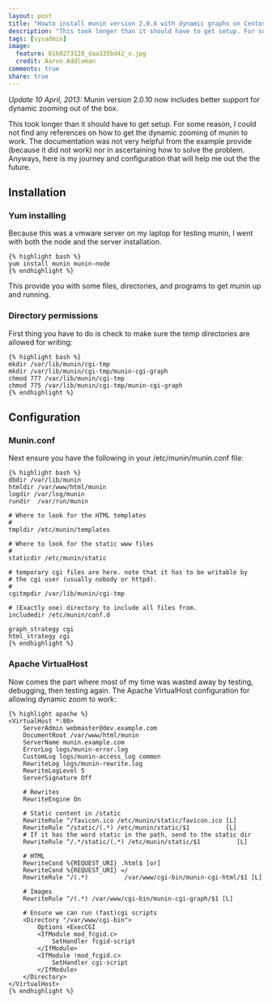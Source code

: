 ```yaml
---
layout: post
title: "Howto install munin version 2.0.8 with dynamic graphs on Centos 6"
description: "This took longer than it should have to get setup. For some reason, I could not find any references on how to get the dynamic zooming of munin to work. The documentation was not very helpful from the example provide (because it did not work) nor in ascertaining how to solve the problem. Anyways, here is my journey and configuration that will help me out the the future."
tags: [sysadmin]
image:
  feature: 8160273128_daa335bd42_o.jpg
  credit: Aaron Addleman
comments: true
share: true
---
```


*Update 10 April, 2013:* Munin version 2.0.10 now includes better support for dynamic zooming out of the box.

This took longer than it should have to get setup. For some reason, I could not find any references on how to get the dynamic zooming of munin to work. The documentation was not very helpful from the example provide (because it did not work) nor in ascertaining how to solve the problem. Anyways, here is my journey and configuration that will help me out the the future.

## Installation

### Yum installing

Because this was a vmware server on my laptop for testing munin, I went with both the node and the server installation.

    {% highlight bash %}
    yum install munin munin-node
    {% endhighlight %}

This provide you with some files, directories, and programs to get munin up and running. 

### Directory permissions

First thing you have to do is check to make sure the temp directories are allowed for writing:

    {% highlight bash %}
    mkdir /var/lib/munin/cgi-tmp
    mkdir /var/lib/munin/cgi-tmp/munin-cgi-graph
    chmod 777 /var/lib/munin/cgi-tmp
    chmod 775 /var/lib/munin/cgi-tmp/munin-cgi-graph
    {% endhighlight %}

## Configuration

### Munin.conf

Next ensure you have the following in your /etc/munin/munin.conf file:

    {% highlight bash %}
    dbdir /var/lib/munin
    htmldir /var/www/html/munin
    logdir /var/log/munin
    rundir  /var/run/munin

    # Where to look for the HTML templates
    #
    tmpldir /etc/munin/templates

    # Where to look for the static www files
    #
    staticdir /etc/munin/static

    # temporary cgi files are here. note that it has to be writable by 
    # the cgi user (usually nobody or httpd).
    #
    cgitmpdir /var/lib/munin/cgi-tmp

    # (Exactly one) directory to include all files from.
    includedir /etc/munin/conf.d

    graph_strategy cgi
    html_strategy cgi
    {% endhighlight %}

### Apache VirtualHost

Now comes the part where most of my time was wasted away by testing, debugging, then testing again. The Apache VirtualHost configuration for allowing dynamic zoom to work:

    {% highlight apache %}
    <VirtualHost *:80>
        ServerAdmin webmaster@dev.example.com
        DocumentRoot /var/www/html/munin
        ServerName munin.example.com
        ErrorLog logs/munin-error.log
        CustomLog logs/munin-access_log common
        RewriteLog logs/munin-rewrite.log
        RewriteLogLevel 5
        ServerSignature Off

        # Rewrites
        RewriteEngine On

        # Static content in /static
        RewriteRule ^/favicon.ico /etc/munin/static/favicon.ico [L]
        RewriteRule ^/static/(.*) /etc/munin/static/$1          [L]
        # If it has the word static in the path, send to the static dir
        RewriteRule ^/.*/static/(.*) /etc/munin/static/$1          [L]

        # HTML
        RewriteCond %{REQUEST_URI} .html$ [or]
        RewriteCond %{REQUEST_URI} =/
        RewriteRule ^/(.*)          /var/www/cgi-bin/munin-cgi-html/$1 [L]

        # Images
        RewriteRule ^/(.*) /var/www/cgi-bin/munin-cgi-graph/$1 [L]

        # Ensure we can run (fast)cgi scripts
        <Directory "/var/www/cgi-bin">
            Options +ExecCGI
            <IfModule mod_fcgid.c>
                SetHandler fcgid-script
            </IfModule>
            <IfModule !mod_fcgid.c>
                SetHandler cgi-script
            </IfModule>
        </Directory>
    </VirtualHost>
    {% endhighlight %}
